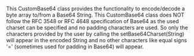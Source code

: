 This CustomBase64 class provides the functionality to encode/decode a byte array to/from a Base64 String.
This CustomBase64 class does NOT follow the RFC 3548 or RFC 4648 specification of Base64 as the used charset can be specified
and no padding characters are used.
So only the characters provided by the user by calling the setBase64Charset(String) will appear in the encoded String and no other characters 
like equal signs '=' (sometimes used for padding in Base64) will appear.
